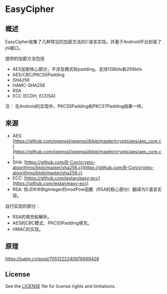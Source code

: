 # EasyCipher


## 概述
EasyCipher收集了几种常见的加密方法的C语言实现，并基于Android平台封装了jni接口。

提供的加密方法包括
- AES加密核心部分，不涉及模式和padding，支持128bits和256bits
- AES/CBC/PKCS5Padding
- SHA256
- HAMC-SHA256
- RSA
- ECC (ECDH, ECDSA)

注： 在Android的实现中，PKCS5Padding和PKCS7Padding结果一样。

## 来源
- AES: [https://github.com/openssl/openssl/blob/master/crypto/aes/aes_core.c](https://github.com/openssl/openssl/blob/master/crypto/aes/aes_core.c)
- SHA: [https://github.com/B-Con/crypto-algorithms/blob/master/sha256.c](https://github.com/B-Con/crypto-algorithms/blob/master/sha256.c)
- ECC: [https://github.com/jestan/easy-ecc](https://github.com/jestan/easy-ecc)
- RSA: 将JDK中BigInteger的modPow函数（RSA的核心部分）翻译为C语言实现。

自行实现的部分：
- RSA的填充和解析。
- AES的CBC模式、PKCS5Padding填充。
- HMAC的实现。

## 原理
https://juejin.cn/post/7051222240976699428


## License
See the [LICENSE](LICENSE) file for license rights and limitations.



